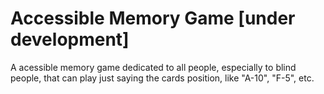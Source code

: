 # Accessible Memory Game [under development]
A acessible memory game dedicated to all people, especially to blind people, that can play just saying the cards position, like "A-10", "F-5", etc.
